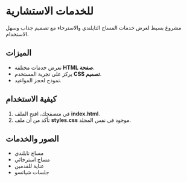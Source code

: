 # للخدمات الاستشارية

مشروع بسيط لعرض خدمات المساج التايلندي والاسترخاء مع تصميم جذاب وسهل الاستخدام.

## الميزات
- تعرض خدمات مختلفة **HTML صفحة**.
- يركز على تجربة المستخدم **CSS تصميم**.
- نموذج لحجز المواعيد.

## كيفية الاستخدام
1. في متصفحك، افتح الملف **index.html**.
2. تأكد من أن ملف **styles.css** موجود في نفس المجلد.

## الصور والخدمات
- مساج تايلندي
- مساج استرخائي
- عناية للقدمين
- جلسات شياتسو
